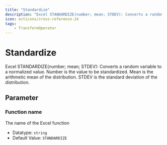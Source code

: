 ```yaml
---
title: "Standardize"
description: "Excel STANDARDIZE(number; mean; STDEV): Converts a random variable to a normalized value. Number is the value to be standardized. Mean is the arithmetic mean of the distribution. STDEV is the standard deviation of the distribution."
icon: octicons/cross-reference-24
tags: 
    - TransformOperator
---
```

# Standardize
<!-- This file was generated - DO NOT CHANGE IT MANUALLY -->



Excel STANDARDIZE(number; mean; STDEV): Converts a random variable to a normalized value. Number is the value to be standardized. Mean is the arithmetic mean of the distribution. STDEV is the standard deviation of the distribution.

## Parameter

### Function name

The name of the Excel function

- Datatype: `string`
- Default Value: `STANDARDIZE`




